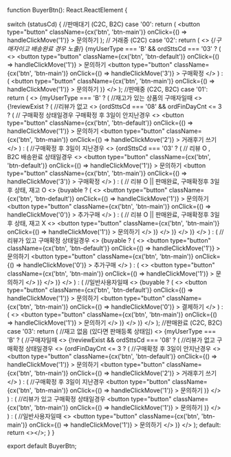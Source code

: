 
function BuyerBtn(): React.ReactElement {

  switch (statusCd) {
    //판매대기 (C2C, B2C)
    case '00':
      return (
        <button
          type="button"
          className={cx('btn', 'btn-main')}
          onClick={() => handleClickMove('1')}
        >
          문의하기
        </button>
      );
    // 거래중 (C2C)
    case '02':
      return (
        <>
          {/*구매자이고 배송완료 경우 노출*/}
          {myUserType === 'B' && ordSttsCd === '03' ? (
            <>
              <button
                type="button"
                className={cx('btn', 'btn-default')}
                onClick={() => handleClickMove('1')}
              >
                문의하기
              </button>
              <button
                type="button"
                className={cx('btn', 'btn-main')}
                onClick={() => handleClickMove('3')}
              >
                구매확정
              </button>
            </>
          ) : (
            <button
              type="button"
              className={cx('btn', 'btn-main')}
              onClick={() => handleClickMove('1')}
            >
              문의하기
            </button>
          )}
        </>
      );
    //판매중 (C2C, B2C)
    case '01':
      return (
        <>
          {myUserType === 'B' ? (
            //재고가 있는 상품의 구매자일때
            <>
              {!reviewExist ? (
                //리뷰가 없고
                <>
                  {ordSttsCd === '08' && ordFinDayCnt <= 3 ? (
                    // 구매확정 상태일경우 구매확정 후 3일이 안지난경우
                    <>
                      <button
                        type="button"
                        className={cx('btn', 'btn-default')}
                        onClick={() => handleClickMove('1')}
                      >
                        문의하기
                      </button>
                      <button
                        type="button"
                        className={cx('btn', 'btn-main')}
                        onClick={() => handleClickMove('2')}
                      >
                        거래후기 쓰기
                      </button>
                    </>
                  ) : (
                    //구매확정 후 3일이 지난경우
                    <>
                      {ordSttsCd === '03' ? (
                        // 리뷰 O , B2C 배송완료 상태일경우
                        <>
                          <button
                            type="button"
                            className={cx('btn', 'btn-default')}
                            onClick={() => handleClickMove('1')}
                          >
                            문의하기
                          </button>
                          <button
                            type="button"
                            className={cx('btn', 'btn-main')}
                            onClick={() => handleClickMove('3')}
                          >
                            구매확정
                          </button>
                        </>
                      ) : (
                        // 리뷰 O || 판매완료, 구매확정후 3일후 상태, 재고 O
                        <>
                          {buyable ? (
                            <>
                              <button
                                type="button"
                                className={cx('btn', 'btn-default')}
                                onClick={() => handleClickMove('1')}
                              >
                                문의하기
                              </button>
                              <button
                                type="button"
                                className={cx('btn', 'btn-main')}
                                onClick={() => handleClickMove('0')}
                              >
                                추가구매
                              </button>
                            </>
                          ) : (
                            // 리뷰 O || 판매완료, 구매확정후 3일후 상태, 재고 X
                            <>
                              <button
                                type="button"
                                className={cx('btn', 'btn-main')}
                                onClick={() => handleClickMove('1')}
                              >
                                문의하기
                              </button>
                            </>
                          )}
                        </>
                      )}
                    </>
                  )}
                </>
              ) : (
                //리뷰가 있고 구매확정 상태일경우
                <>
                  {buyable ? (
                    <>
                      <button
                        type="button"
                        className={cx('btn', 'btn-default')}
                        onClick={() => handleClickMove('1')}
                      >
                        문의하기
                      </button>
                      <button
                        type="button"
                        className={cx('btn', 'btn-main')}
                        onClick={() => handleClickMove('0')}
                      >
                        추가구매
                      </button>
                    </>
                  ) : (
                    <>
                      <button
                        type="button"
                        className={cx('btn', 'btn-main')}
                        onClick={() => handleClickMove('1')}
                      >
                        문의하기
                      </button>
                    </>
                  )}
                </>
              )}
            </>
          ) : (
            //일반사용자일때
            <>
              {buyable ? (
                <>
                  <button
                    type="button"
                    className={cx('btn', 'btn-default')}
                    onClick={() => handleClickMove('1')}
                  >
                    문의하기
                  </button>
                  <button
                    type="button"
                    className={cx('btn', 'btn-main')}
                    onClick={() => handleClickMove('0')}
                  >
                    결제하기
                  </button>
                </>
              ) : (
                <>
                  <button
                    type="button"
                    className={cx('btn', 'btn-main')}
                    onClick={() => handleClickMove('1')}
                  >
                    문의하기
                  </button>
                </>
              )}
            </>
          )}
        </>
      );
    //판매완료 (C2C, B2C)
    case '03':
      return (
        //재고 없음 (있다면 판매등록 상태임)
        <>
          {myUserType === 'B' ? (
            //구매자일때
            <>
              {!reviewExist && ordSttsCd === '08' ? (
                //리뷰가 없고 구매확정 상태일경우
                <>
                  {ordFinDayCnt <= 3 ? (
                    //구매확정 후 3일이 안지난경우
                    <>
                      <button
                        type="button"
                        className={cx('btn', 'btn-default')}
                        onClick={() => handleClickMove('1')}
                      >
                        문의하기
                      </button>
                      <button
                        type="button"
                        className={cx('btn', 'btn-main')}
                        onClick={() => handleClickMove('2')}
                      >
                        거래후기 쓰기
                      </button>
                    </>
                  ) : (
                    //구매확정 후 3일이 지난경우
                    <button
                      type="button"
                      className={cx('btn', 'btn-main')}
                      onClick={() => handleClickMove('1')}
                    >
                      문의하기
                    </button>
                  )}
                </>
              ) : (
                //리뷰가 있고 구매확정 상태일경우
                <button
                  type="button"
                  className={cx('btn', 'btn-main')}
                  onClick={() => handleClickMove('1')}
                >
                  문의하기
                </button>
              )}
            </>
          ) : (
            //일반사용자일때
            <>
              <button
                type="button"
                className={cx('btn', 'btn-main')}
                onClick={() => handleClickMove('1')}
              >
                문의하기
              </button>
            </>
          )}
        </>
      );
    default:
      return <></>;
  }
}

export default BuyerBtn;
